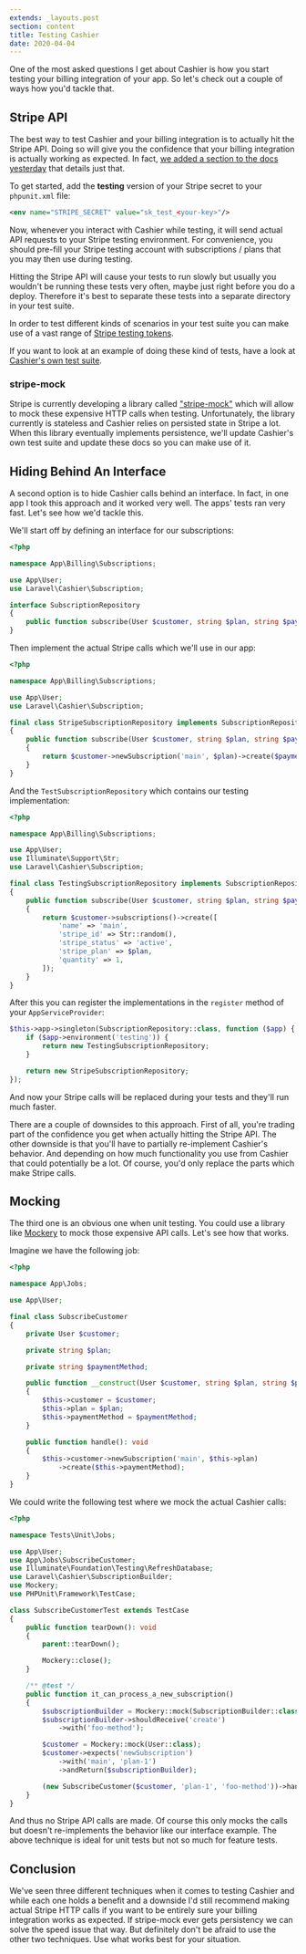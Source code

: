 ```yaml
---
extends: _layouts.post
section: content
title: Testing Cashier
date: 2020-04-04
---
```

One of the most asked questions I get about Cashier is how you start testing your billing integration of your app. So let's check out a couple of ways how you'd tackle that.

## Stripe API

The best way to test Cashier and your billing integration is to actually hit the Stripe API. Doing so will give you the confidence that your billing integration is actually working as expected. In fact, [we added a section to the docs yesterday](https://laravel.com/docs/7.x/billing#testing) that details just that.

To get started, add the **testing** version of your Stripe secret to your `phpunit.xml` file:

```xml
<env name="STRIPE_SECRET" value="sk_test_<your-key>"/>
```

Now, whenever you interact with Cashier while testing, it will send actual API requests to your Stripe testing environment. For convenience, you should pre-fill your Stripe testing account with subscriptions / plans that you may then use during testing.

Hitting the Stripe API will cause your tests to run slowly but usually you wouldn't be running these tests very often, maybe just right before you do a deploy. Therefore it's best to separate these tests into a separate directory in your test suite.

In order to test different kinds of scenarios in your test suite you can make use of a vast range of [Stripe testing tokens](https://stripe.com/docs/testing).

If you want to look at an example of doing these kind of tests, have a look at [Cashier's own test suite](https://github.com/laravel/cashier/tree/10.0/tests/Integration).

### stripe-mock

Stripe is currently developing a library called ["stripe-mock"](https://github.com/stripe/stripe-mock) which will allow to mock these expensive HTTP calls when testing. Unfortunately, the library currently is stateless and Cashier relies on persisted state in Stripe a lot. When this library eventually implements persistence, we'll update Cashier's own test suite and update these docs so you can make use of it.

## Hiding Behind An Interface

A second option is to hide Cashier calls behind an interface. In fact, in one app I took this approach and it worked very well. The apps' tests ran very fast. Let's see how we'd tackle this.

We'll start off by defining an interface for our subscriptions:

```php
<?php

namespace App\Billing\Subscriptions;

use App\User;
use Laravel\Cashier\Subscription;

interface SubscriptionRepository
{
    public function subscribe(User $customer, string $plan, string $paymentMethod): Subscription;
}
```

Then implement the actual Stripe calls which we'll use in our app:

```php
<?php

namespace App\Billing\Subscriptions;

use App\User;
use Laravel\Cashier\Subscription;

final class StripeSubscriptionRepository implements SubscriptionRepository
{
    public function subscribe(User $customer, string $plan, string $paymentMethod): Subscription
    {
        return $customer->newSubscription('main', $plan)->create($paymentMethod);
    }
}
```

And the `TestSubscriptionRepository` which contains our testing implementation:

```php
<?php

namespace App\Billing\Subscriptions;

use App\User;
use Illuminate\Support\Str;
use Laravel\Cashier\Subscription;

final class TestingSubscriptionRepository implements SubscriptionRepository
{
    public function subscribe(User $customer, string $plan, string $paymentMethod): Subscription
    {
        return $customer->subscriptions()->create([
            'name' => 'main',
            'stripe_id' => Str::random(),
            'stripe_status' => 'active',
            'stripe_plan' => $plan,
            'quantity' => 1,
        ]);
    }
}
```

After this you can register the implementations in the `register` method of your `AppServiceProvider`:

```php
$this->app->singleton(SubscriptionRepository::class, function ($app) {
    if ($app->environment('testing')) {
        return new TestingSubscriptionRepository;
    }

    return new StripeSubscriptionRepository;
});
```

And now your Stripe calls will be replaced during your tests and they'll run much faster.

There are a couple of downsides to this approach. First of all, you're trading part of the confidence you get when actually hitting the Stripe API. The other downside is that you'll have to partially re-implement Cashier's behavior. And depending on how much functionality you use from Cashier that could potentially be a lot. Of course, you'd only replace the parts which make Stripe calls. 

## Mocking

The third one is an obvious one when unit testing. You could use a library like [Mockery](https://github.com/mockery/mockery) to mock those expensive API calls. Let's see how that works.

Imagine we have the following job:

```php
<?php

namespace App\Jobs;

use App\User;

final class SubscribeCustomer
{
    private User $customer;

    private string $plan;

    private string $paymentMethod;

    public function __construct(User $customer, string $plan, string $paymentMethod)
    {
        $this->customer = $customer;
        $this->plan = $plan;
        $this->paymentMethod = $paymentMethod;
    }

    public function handle(): void
    {
        $this->customer->newSubscription('main', $this->plan)
            ->create($this->paymentMethod);
    }
}

```

We could write the following test where we mock the actual Cashier calls:

```php
<?php

namespace Tests\Unit\Jobs;

use App\User;
use App\Jobs\SubscribeCustomer;
use Illuminate\Foundation\Testing\RefreshDatabase;
use Laravel\Cashier\SubscriptionBuilder;
use Mockery;
use PHPUnit\Framework\TestCase;

class SubscribeCustomerTest extends TestCase
{
    public function tearDown(): void
    {
        parent::tearDown();

        Mockery::close();
    }

    /** @test */
    public function it_can_process_a_new_subscription()
    {
        $subscriptionBuilder = Mockery::mock(SubscriptionBuilder::class);
        $subscriptionBuilder->shouldReceive('create')
            ->with('foo-method');

        $customer = Mockery::mock(User::class);
        $customer->expects('newSubscription')
            ->with('main', 'plan-1')
            ->andReturn($subscriptionBuilder);

        (new SubscribeCustomer($customer, 'plan-1', 'foo-method'))->handle();
    }
}
```

And thus no Stripe API calls are made. Of course this only mocks the calls but doesn't re-implements the behavior like our interface example. The above technique is ideal for unit tests but not so much for feature tests.

## Conclusion

We've seen three different techniques when it comes to testing Cashier and while each one holds a benefit and a downside I'd still recommend making actual Stripe HTTP calls if you want to be entirely sure your billing integration works as expected. If stripe-mock ever gets persistency we can solve the speed issue that way. But definitely don't be afraid to use the other two techniques. Use what works best for your situation.

